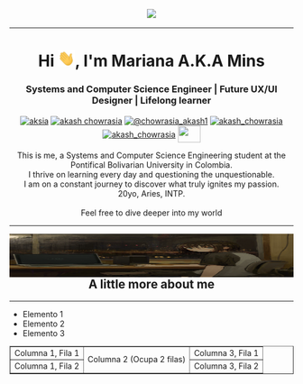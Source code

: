 <!-- Header with an image -->
<p align="center">
  <img src="https://github.com/thompsonemerson/thompsonemerson/raw/master/cover-thompson.png" height="200"/>
</p>

<hr>

<!-- Presentation -->
<h1 align="center">Hi <img src="https://raw.githubusercontent.com/ABSphreak/ABSphreak/master/gifs/Hi.gif" width="30px">, I'm Mariana A.K.A Mins</h1>
<h3 align="center">Systems and Computer Science Engineer | Future UX/UI Designer | Lifelong learner</h3>

<!-- Social media -->
<p align="center"> 
  <a href="https://www.linkedin.com/in/aksia/" target="blank"><img align="center" src="https://cdn.jsdelivr.net/npm/simple-icons@3.0.1/icons/linkedin.svg" alt="aksia" height="30" width="40" /></a>
  <a href="https://www.facebook.com/akash.chowrasia.908/" target="blank"><img align="center" src="https://cdn.jsdelivr.net/npm/simple-icons@3.0.1/icons/facebook.svg" alt="akash chowrasia" height="30" width="40" /></a>
  <a href="https://www.hackerrank.com/@chowrasia_akash1" target="blank"><img align="center" src="https://cdn.jsdelivr.net/npm/simple-icons@3.0.1/icons/hackerrank.svg" alt="@chowrasia_akash1" height="30" width="40" /></a>
  <a href="https://leetcode.com/Akash_Chowrasia/" target="blank"><img align="center" src="https://cdn.jsdelivr.net/npm/simple-icons@3.0.1/icons/leetcode.svg" alt="akash_chowrasia" height="30" width="40" /></a>
  <a href="https://auth.geeksforgeeks.org/user/akash_chowrasia/profile" target="blank"><img align="center" src="https://cdn.jsdelivr.net/npm/simple-icons@3.0.1/icons/geeksforgeeks.svg" alt="akash_chowrasia" height="30" width="40" /></a>
   <a href = "mailto: chowrasia.akash08@gmail.com"><img align="center" src="https://simpleicons.org/icons/gmail.svg" height="30" width="40" /></a>
</p>

<!-- Presentation -->
<p align="center">
  This is me, a Systems and Computer Science Engineering student at the Pontifical Bolivarian University in Colombia.<br>
  I thrive on learning every day and questioning the unquestionable.<br>
  I am on a constant journey to discover what truly ignites my passion.<br>
  20yo, Aries, INTP.<br><br>
  Feel free to dive deeper into my world
</p>


<hr>

<!-- About me -->

<img align="left" src="https://github.com/I-am-vishalmaurya/I-am-vishalmaurya/blob/main/cropped_image.png" alt="Unfortunately I didn't find the author of the pic, feel to open a pull request if found" width="600" height="76.38"/><br>
<h2 align="center">A little more about me</h2><!-- image with the tittle so its centered in the middle-->

---

<ul>
    <li>Elemento 1</li>
    <li>Elemento 2</li>
    <li>Elemento 3</li>
</ul>

<table border="1">
    <tr>
        <td>Columna 1, Fila 1</td>
        <td rowspan="2">Columna 2 (Ocupa 2 filas)</td> <!-- Celda que ocupa ambas filas -->
        <td>Columna 3, Fila 1</td>
    </tr>
    <tr>
        <td>Columna 1, Fila 2</td>
        <td>Columna 3, Fila 2</td>
    </tr>
</table>









<!-- PNOTICAS JAJAJ -->
